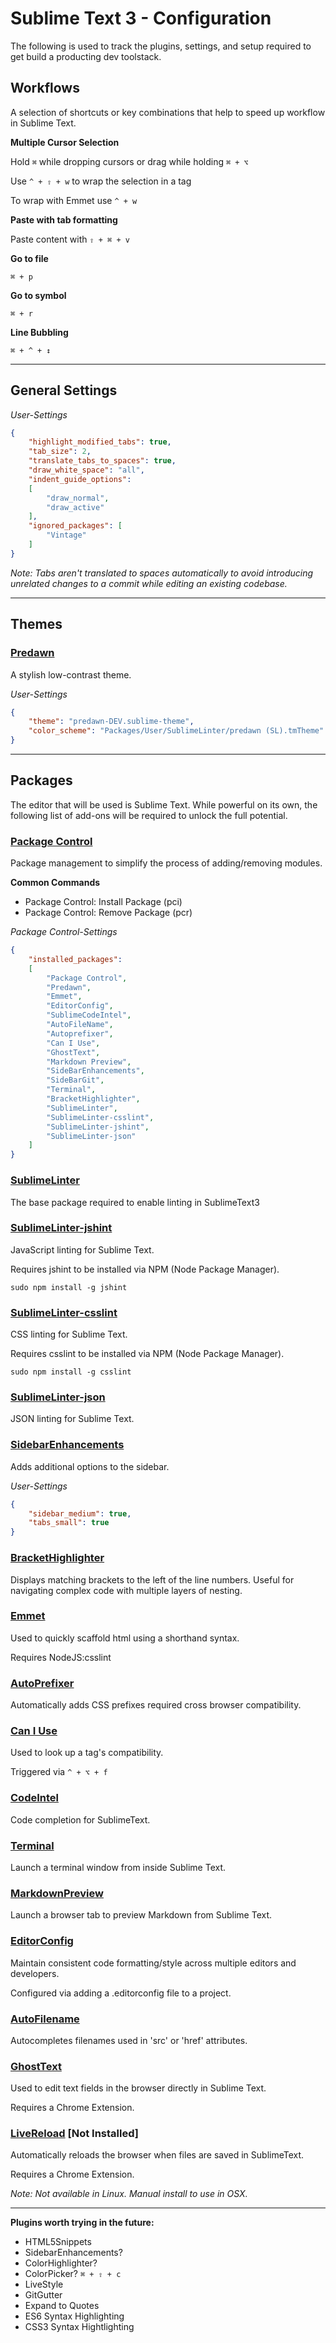 # Sublime Text 3 - Configuration

The following is used to track the plugins, settings, and setup required to get build a producting dev toolstack.

## Workflows

A selection of shortcuts or key combinations that help to speed up workflow in Sublime Text.

**Multiple Cursor Selection**

Hold ```⌘``` while dropping cursors or drag while holding ```⌘ + ⌥```

Use ```^ + ⇧ + w``` to wrap the selection in a tag

To wrap with Emmet use ```^ + w```

**Paste with tab formatting**

Paste content with ```⇧ + ⌘ + v```

**Go to file**

```⌘ + p```

**Go to symbol**

```⌘ + r```

**Line Bubbling**

```⌘ + ^ + ↕```

-----

## General Settings

*User-Settings*
```json
{
	"highlight_modified_tabs": true,
	"tab_size": 2,
	"translate_tabs_to_spaces": true,
	"draw_white_space": "all",
	"indent_guide_options":
	[
		"draw_normal",
		"draw_active"
	],
	"ignored_packages": [
		"Vintage"
	]
}
```

*Note: Tabs aren't translated to spaces automatically to avoid introducing unrelated changes to a commit while editing an existing codebase.*

-----

## Themes

### [Predawn](https://packagecontrol.io/packages/Predawn)

A stylish low-contrast theme.

*User-Settings*
```json
{
	"theme": "predawn-DEV.sublime-theme",
	"color_scheme": "Packages/User/SublimeLinter/predawn (SL).tmTheme"
}
```

-----

## Packages

The editor that will be used is Sublime Text. While powerful on its own, the following list of add-ons will be required to unlock the full potential.

### [Package Control](https://packagecontrol.io/)

Package management to simplify the process of adding/removing modules.

**Common Commands**
* Package Control: Install Package (pci)
* Package Control: Remove Package (pcr)

*Package Control-Settings*
```json
{
	"installed_packages":
	[
		"Package Control",
		"Predawn",
		"Emmet",
		"EditorConfig",
		"SublimeCodeIntel",
		"AutoFileName",
		"Autoprefixer",
		"Can I Use",
		"GhostText",
		"Markdown Preview", 
		"SideBarEnhancements",
		"SideBarGit",
		"Terminal",
		"BracketHighlighter",
		"SublimeLinter",
		"SublimeLinter-csslint",
		"SublimeLinter-jshint",
		"SublimeLinter-json"
	]
}
```

### [SublimeLinter](https://packagecontrol.io/packages/SublimeLinter)

The base package required to enable linting in SublimeText3

### [SublimeLinter-jshint](https://packagecontrol.io/packages/SublimeLinter-jshint)

JavaScript linting for Sublime Text. 

Requires jshint to be installed via NPM (Node Package Manager).

```sudo npm install -g jshint```

### [SublimeLinter-csslint](https://packagecontrol.io/packages/SublimeLinter-csslint)

CSS linting for Sublime Text.

Requires csslint to be installed via NPM (Node Package Manager).

```sudo npm install -g csslint```

### [SublimeLinter-json](https://packagecontrol.io/packages/JSONLint)

JSON linting for Sublime Text.

### [SidebarEnhancements](https://packagecontrol.io/packages/SideBarEnhancements)

Adds additional options to the sidebar.

*User-Settings*
```json
{
	"sidebar_medium": true,
	"tabs_small": true
}
```

### [BracketHighlighter](https://packagecontrol.io/packages/BracketHighlighter)

Displays matching brackets to the left of the line numbers. Useful for navigating complex code with multiple layers of nesting.

### [Emmet](https://packagecontrol.io/packages/Emmet)

Used to quickly scaffold html using a shorthand syntax.

Requires NodeJS:csslint

### [AutoPrefixer](https://packagecontrol.io/packages/Autoprefixer)

Automatically adds CSS prefixes required cross browser compatibility.

### [Can I Use](https://packagecontrol.io/packages/Can%20I%20Use)

Used to look up a tag's compatibility.

Triggered via ```^ + ⌥ + f```

### [CodeIntel](https://packagecontrol.io/packages/SublimeCodeIntel)

Code completion for SublimeText.

### [Terminal](https://packagecontrol.io/packages/Terminal)

Launch a terminal window from inside Sublime Text.

### [MarkdownPreview](https://packagecontrol.io/packages/Markdown%20Preview)

Launch a browser tab to preview Markdown from Sublime Text.


### [EditorConfig](https://packagecontrol.io/packages/EditorConfig)

Maintain consistent code formatting/style across multiple editors and developers.

Configured via adding a .editorconfig file to a project.

### [AutoFilename](https://packagecontrol.io/packages/AutoFileName)

Autocompletes filenames used in 'src' or 'href' attributes.

### [GhostText](https://packagecontrol.io/packages/GhostText)

Used to edit text fields in the browser directly in Sublime Text.

Requires a Chrome Extension.

### [LiveReload](https://packagecontrol.io/packages/GhostText) [Not Installed]

Automatically reloads the browser when files are saved in SublimeText.

Requires a Chrome Extension.

*Note: Not available in Linux. Manual install to use in OSX.*

---------

**Plugins worth trying in the future:**

* HTML5Snippets
* SidebarEnhancements?
* ColorHighlighter?
* ColorPicker? ```⌘ + ⇧ + c```
* LiveStyle
* GitGutter
* Expand to Quotes
* ES6 Syntax Highlighting
* CSS3 Syntax Hightlighting